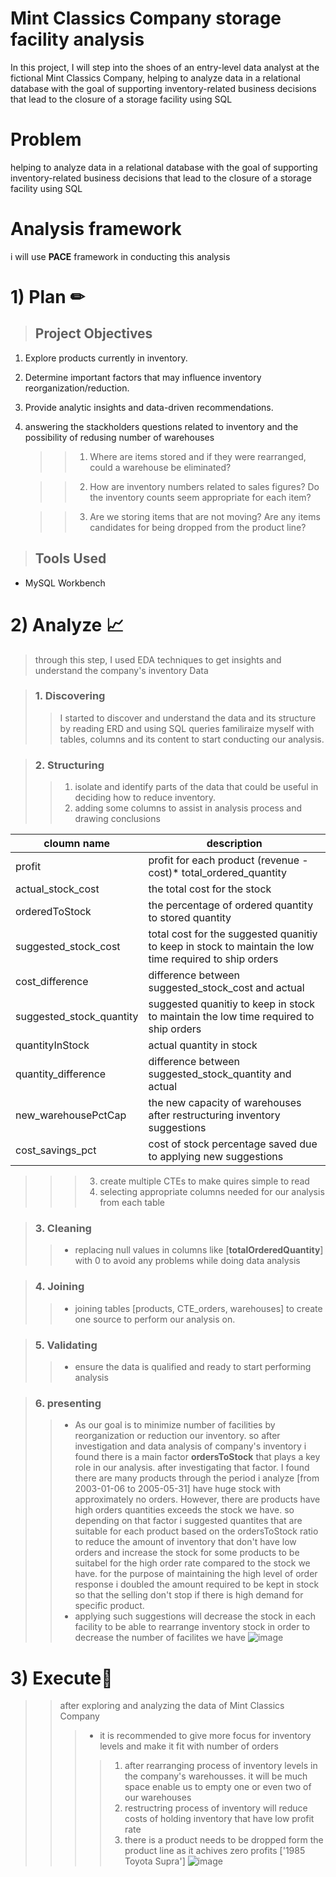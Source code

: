 # Mint Classics Company storage facility analysis
In this project, I will step into the shoes of an entry-level data analyst at the fictional Mint Classics Company, helping to analyze data in a relational database with the goal of supporting inventory-related business decisions that lead to the closure of a storage facility using SQL

# Problem
  helping to analyze data in a relational database with the goal of supporting inventory-related business decisions that lead to the closure of a storage facility using SQL

# Analysis framework  
  i will use **PACE** framework in conducting this analysis  

# 1) Plan ✏
>## Project Objectives
  1. Explore products currently in inventory.
  2. Determine important factors that may influence inventory reorganization/reduction.
  3. Provide analytic insights and data-driven recommendations.
  4. answering the stackholders questions related to inventory and the possibility of redusing number of warehouses
     
     >>1) Where are items stored and if they were rearranged, could a warehouse be eliminated?
                
     >>2) How are inventory numbers related to sales figures? Do the inventory counts seem appropriate for each item?
      
     >>3) Are we storing items that are not moving? Are any items candidates for being dropped from the product line?
      
    
> ## Tools Used
  - MySQL Workbench

# 2) Analyze  📈
> through this step, I used EDA techniques to get insights and understand the company's inventory Data

>### 1. Discovering
>> I started to discover and understand the data and its structure by reading ERD and using SQL queries familiraize myself with tables, columns and its content to start conducting our analysis.
      
>### 2. Structuring
>>1. isolate and identify parts of the data that could be useful in deciding how to reduce inventory. 
>>2. adding some columns to assist in analysis process and drawing conclusions


| cloumn name  | description |
| -------------  | -------------  |
| profit  | profit for each product (revenue - cost)* total_ordered_quantity  |
| actual_stock_cost  |  the total cost for the stock  |
| orderedToStock |  the percentage of ordered quantity to stored quantity  |
| suggested_stock_cost  | total cost for the suggested quanitiy to keep in stock to maintain the low time required to ship orders  |
| cost_difference  | difference between suggested_stock_cost and actual  |
| suggested_stock_quantity  | suggested quanitiy to keep in stock to maintain the low time required to ship orders  |
| quantityInStock  | actual quantity in stock |
| quantity_difference  | difference between suggested_stock_quantity and actual |
| new_warehousePctCap  | the new capacity of warehouses after restructuring inventory suggestions |
| cost_savings_pct  | cost of stock percentage saved due to applying new suggestions  |
                 
>>>3. create multiple CTEs to make quires simple to read 
>>>4. selecting appropriate columns needed for our analysis from each table 
      
>### 3. Cleaning
>>- replacing null values in columns like [**totalOrderedQuantity**] with 0 to avoid any problems while doing data analysis
      
>### 4. Joining
 >>- joining tables [products, CTE_orders, warehouses] to create one source to perform our analysis on.
      
>### 5. Validating 
>>- ensure the data is qualified and ready to start performing analysis 
                 
>### 6. presenting
>> - As our goal is to minimize number of facilities by  reorganization or reduction our inventory. so after investigation and data analysis of company's inventory i found there is a main factor **ordersToStock** that plays a key role in our analysis. after investigating that factor. I found there are many products through the period i analyze [from 2003-01-06 to 2005-05-31] have huge stock with approximately no orders. However, there are products have high orders quantities exceeds the stock we have. so depending on that factor i suggested quantites that are suitable for each product based on the ordersToStock ratio to reduce the amount of inventory that don't have low orders and increase the stock for some products to be suitabel for the high order rate compared to the stock we have. for the purpose of maintaining the high level of order response i doubled the amount required to be kept in stock so that the selling don't stop if there is high demand for specific product.
>> - applying such suggestions will decrease the stock in each facility to be able to rearrange inventory stock in order to decrease the number of facilites we have
![image](https://github.com/user-attachments/assets/abb715d8-e176-4b35-9fbc-995719b587e9)


  # 3) Execute📄
  >> after exploring and analyzing the data of Mint Classics Company 
>>>- it is recommended to give more focus for inventory levels and make it fit with number of orders  
>>>>1. after rearranging process of inventory levels in the company's warehousses. it will be much space enable us to empty one or even two of our warehouses
>>>>2. restructring process of inventory will reduce costs of holding inventory that have low profit rate
>>>>3. there is a product needs to be dropped form the product line as it achives zero profits  ['1985 Toyota Supra']
 ![image](https://github.com/user-attachments/assets/ac1eac04-cebe-422b-af48-b65267930c2f)



      
      
 
